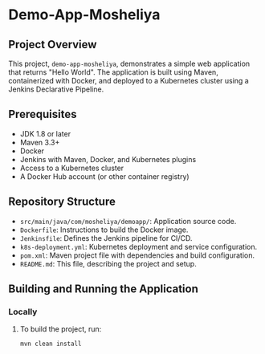 # Demo-App-Mosheliya

## Project Overview

This project, `demo-app-mosheliya`, demonstrates a simple web application that returns "Hello World". The application is built using Maven, containerized with Docker, and deployed to a Kubernetes cluster using a Jenkins Declarative Pipeline.

## Prerequisites

- JDK 1.8 or later
- Maven 3.3+
- Docker
- Jenkins with Maven, Docker, and Kubernetes plugins
- Access to a Kubernetes cluster
- A Docker Hub account (or other container registry)

## Repository Structure

- `src/main/java/com/mosheliya/demoapp/`: Application source code.
- `Dockerfile`: Instructions to build the Docker image.
- `Jenkinsfile`: Defines the Jenkins pipeline for CI/CD.
- `k8s-deployment.yml`: Kubernetes deployment and service configuration.
- `pom.xml`: Maven project file with dependencies and build configuration.
- `README.md`: This file, describing the project and setup.

## Building and Running the Application

### Locally

1. To build the project, run:

   ```bash
   mvn clean install

